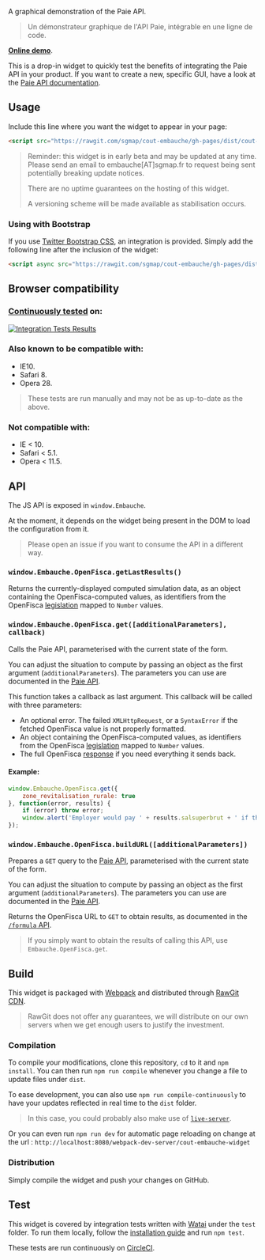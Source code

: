 A graphical demonstration of the Paie API.

> Un démonstrateur graphique de l'API Paie, intégrable en une ligne de code.

**[Online demo](http://sgmap.github.io/cout-embauche/)**.

This is a drop-in widget to quickly test the benefits of integrating the Paie API in your product. If you want to create a new, specific GUI, have a look at the [Paie API documentation](http://embauche.sgmap.fr).


Usage
-----

Include this line where you want the widget to appear in your page:

```html
<script src="https://rawgit.com/sgmap/cout-embauche/gh-pages/dist/cout-embauche-widget.js"></script>
```

> Reminder: this widget is in early beta and may be updated at any time. Please send an email to embauche[AT]sgmap.fr to request being sent potentially breaking update notices.
>
> There are no uptime guarantees on the hosting of this widget.
>
> A versioning scheme will be made available as stabilisation occurs.


### Using with Bootstrap

If you use [Twitter Bootstrap CSS](http://getbootstrap.com), an integration is provided. Simply add the following line after the inclusion of the widget:

```html
<script async src="https://rawgit.com/sgmap/cout-embauche/gh-pages/dist/bootstrap-compat.js"></script>
```


Browser compatibility
---------------------

### [Continuously tested](https://circleci.com/gh/sgmap/cout-embauche) on:

[![Integration Tests Results](https://saucelabs.com/browser-matrix/sgmap-embauche-bot.svg)](https://saucelabs.com/u/sgmap-embauche-bot)


### Also known to be compatible with:

- IE10.
- Safari 8.
- Opera 28.

> These tests are run manually and may not be as up-to-date as the above.


### Not compatible with:

- IE < 10.
- Safari < 5.1.
- Opera < 11.5.


API
---

The JS API is exposed in `window.Embauche`.

At the moment, it depends on the widget being present in the DOM to load the configuration from it.

> Please open an issue if you want to consume the API in a different way.


### `window.Embauche.OpenFisca.getLastResults()`

Returns the currently-displayed computed simulation data, as an object containing the OpenFisca-computed values, as identifiers from the OpenFisca [legislation](http://legislation.openfisca.fr) mapped to `Number` values.


### `window.Embauche.OpenFisca.get([additionalParameters], callback)`

Calls the Paie API, parameterised with the current state of the form.

You can adjust the situation to compute by passing an object as the first argument (`additionalParameters`). The parameters you can use are documented in the [Paie API](http://embauche.sgmap.fr/api/doc).

This function takes a callback as last argument. This callback will be called with three parameters:

- An optional error. The failed `XMLHttpRequest`, or a `SyntaxError` if the fetched OpenFisca value is not properly formatted.
- An object containing the OpenFisca-computed values, as identifiers from the OpenFisca [legislation](http://legislation.openfisca.fr) mapped to `Number` values.
- The full OpenFisca [response](http://embauche.sgmap.fr/api/doc) if you need everything it sends back.

#### Example:

```js
window.Embauche.OpenFisca.get({
	zone_revitalisation_rurale: true
}, function(error, results) {
	if (error) throw error;
	window.alert('Employer would pay ' + results.salsuperbrut + ' if this geographic zone was elected as a ZRR.')
});
```


### `window.Embauche.OpenFisca.buildURL([additionalParameters])`

Prepares a `GET` query to the [Paie API](http://embauche.sgmap.fr/api/doc), parameterised with the current state of the form.

You can adjust the situation to compute by passing an object as the first argument (`additionalParameters`). The parameters you can use are documented in the [Paie API](http://embauche.sgmap.fr/api/doc).

Returns the OpenFisca URL to `GET` to obtain results, as documented in the [`/formula` API](http://embauche.sgmap.fr/api/doc).

> If you simply want to obtain the results of calling this API, use `Embauche.OpenFisca.get`.


Build
-----

This widget is packaged with [Webpack](http://webpack.github.io) and distributed through [RawGit CDN](https://rawgit.com).

> RawGit does not offer any guarantees, we will distribute on our own servers when we get enough users to justify the investment.


### Compilation

To compile your modifications, clone this repository, `cd` to it and `npm install`. You can then run `npm run compile` whenever you change a file to update files under `dist`.

To ease development, you can also use `npm run compile-continuously` to have your updates reflected in real time to the `dist` folder.

> In this case, you could probably also make use of [`live-server`](https://www.npmjs.com/package/live-server).

Or you can even run `npm run dev` for automatic page reloading on change at the url  : `http://localhost:8080/webpack-dev-server/cout-embauche-widget`

### Distribution

Simply compile the widget and push your changes on GitHub.


Test
----

This widget is covered by integration tests written with [Watai](https://github.com/MattiSG/Watai) under the `test` folder. To run them locally, follow the [installation guide](https://github.com/MattiSG/Watai#installing) and run `npm test`.

These tests are run continuously on [CircleCI](https://circleci.com/gh/sgmap/cout-embauche).
